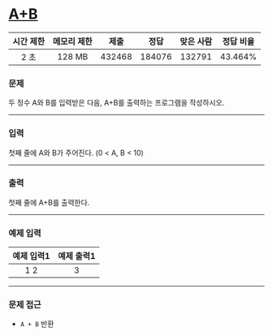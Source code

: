 # [A+B](https://www.acmicpc.net/problem/1000)

<div align = center>

| 시간 제한 | 메모리 제한 |  제출  |  정답  | 맞은 사람 | 정답 비율 |
| :-------: | :---------: | :----: | :----: | :-------: | :-------: |
|   2 초    |   128 MB    | 432468 | 184076 |  132791   |  43.464%  |

</div>

### 문제

두 정수 A와 B를 입력받은 다음, A+B를 출력하는 프로그램을 작성하시오.

---

### 입력

첫째 줄에 A와 B가 주어진다. (0 < A, B < 10)

---

### 출력

첫째 줄에 A+B를 출력한다.

---

### 예제 입력

| 예제 입력1 | 예제 출력1 |
| :--------: | :--------: |
|    1 2     |     3      |

---

### 문제 접근

  - `A + B` 반환